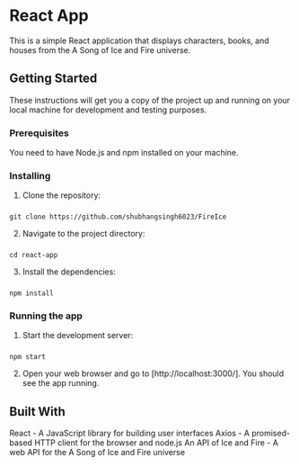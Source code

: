 # React App

This is a simple React application that displays characters, books, and houses from the A Song of Ice and Fire universe.

## Getting Started

These instructions will get you a copy of the project up and running on your local machine for development and testing purposes.

### Prerequisites

You need to have Node.js and npm installed on your machine.

### Installing

1. Clone the repository:

### 
```
git clone https://github.com/shubhangsingh6023/FireIce
```

2. Navigate to the project directory:

### 
```
cd react-app
```

3. Install the dependencies:

### 
```
npm install
```

### Running the app

1. Start the development server:

### 
```
npm start
```

2. Open your web browser and go to [http://localhost:3000/]. You should see the app running.

## Built With

React - A JavaScript library for building user interfaces
Axios - A promised-based HTTP client for the browser and node.js
An API of Ice and Fire - A web API for the A Song of Ice and Fire universe
